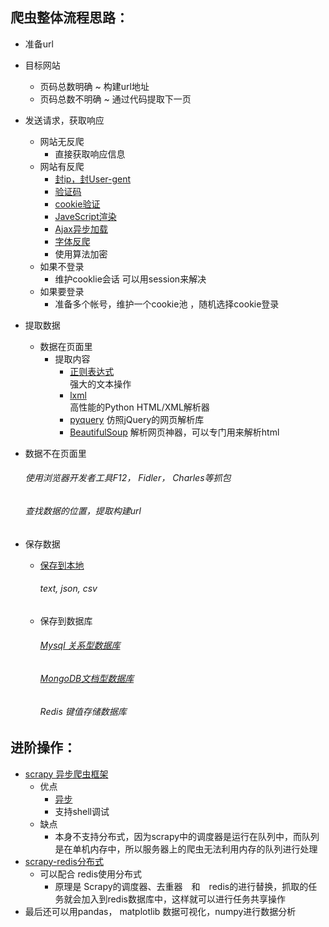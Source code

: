 
## 爬虫整体流程思路：
- 准备url
- 目标网站
    - 页码总数明确
        ~ 构建url地址
    - 页码总数不明确
        ~ 通过代码提取下一页

- 发送请求，获取响应
    - 网站无反爬
        - 直接获取响应信息
    - 网站有反爬
        - [封ip，封User-gent](https://github.com/Fish1874/Fish/blob/master/%E5%B0%8F%E7%88%AC%E8%99%AB/%E6%8B%89%E5%8B%BE%E7%BD%91%E5%8F%8D%E7%88%AC.py)
        - [验证码](https://github.com/Fish1874/knowledge/tree/master/python/yundama)
        - [cookie验证](https://github.com/Fish1874/Fish/blob/master/%E5%B0%8F%E7%88%AC%E8%99%AB/crawler-basic-1.py)
        - [JaveScript渲染](https://github.com/Fish1874/Fish/tree/master/JS%E9%80%86%E5%90%91%E7%88%AC%E8%99%AB)
        - [Ajax异步加载](https://github.com/Fish1874/Fish/blob/master/%E5%B0%8F%E7%88%AC%E8%99%AB/Ajax%E5%8F%8D%E7%88%AC.py)
        - [字体反爬](https://github.com/Fish1874/Fish/blob/master/%E5%AD%97%E4%BD%93%E5%8F%8D%E7%88%AC/%E5%AE%9E%E4%B9%A0%E5%83%A7.py)
        - 使用算法加密
    - 如果不登录
        - 维护cooklie会话 可以用session来解决
    - 如果要登录
        - 准备多个帐号，维护一个cookie池 ，随机选择cookie登录

- 提取数据
    - 数据在页面里
        - 提取内容
            - [正则表达式](https://github.com/Fish1874/Fish/blob/master/%E5%B0%8F%E7%88%AC%E8%99%AB/%E6%AD%A3%E5%88%99%E8%A1%A8%E8%BE%BE%E5%BC%8F%E7%88%AC%E5%8F%96%E5%86%85%E5%AE%B9.py)  
            强大的文本操作
            - [lxml](https://github.com/Fish1874/Fish/blob/master/%E5%B0%8F%E7%88%AC%E8%99%AB/Xpath%E7%88%AC%E5%8F%96%E7%94%B5%E5%BD%B1%E5%A4%A9%E5%A0%82.py)  
            高性能的Python HTML/XML解析器
            - [pyquery](https://github.com/Fish1874/Fish/blob/master/%E5%B0%8F%E7%88%AC%E8%99%AB/bokeyuan.py)
            仿照jQuery的网页解析库
            - [BeautifulSoup](https://github.com/Fish1874/Fish/blob/master/%E5%B0%8F%E7%88%AC%E8%99%AB/%E6%8B%89%E5%8B%BE%E7%BD%91%E5%8F%8D%E7%88%AC.py)
            解析网页神器，可以专门用来解析html



- 数据不在页面里
    ###### 使用浏览器开发者工具F12， Fidler， Charles等抓包
    ###### 查找数据的位置，提取构建url

- 保存数据
    - [保存到本地](https://github.com/Fish1874/Fish/blob/master/%E5%B0%8F%E7%88%AC%E8%99%AB/%E7%B3%97%E4%BA%8B%E7%99%BE%E7%A7%91.py)
        ###### text, json, csv
    - 保存到数据库
        ###### [Mysql  关系型数据库](https://github.com/Fish1874/knowledge/blob/master/%E6%95%B0%E6%8D%AE%E5%BA%93/pymysql.md)
        ###### [MongoDB文档型数据库](https://github.com/Fish1874/knowledge/blob/master/%E6%95%B0%E6%8D%AE%E5%BA%93/mongodb.md)
        ###### Redis      键值存储数据库

## 进阶操作：
- [scrapy 异步爬虫框架](https://github.com/Fish1874/knowledge/blob/master/python/scrapy%E7%9F%A5%E8%AF%86%E7%82%B9.md)
    - 优点 
        - [异步](https://github.com/Fish1874/knowledge/blob/master/python/%E5%BC%82%E6%AD%A5%E5%8D%8F%E7%A8%8B.md)
        - 支持shell调试
    - 缺点
        - 本身不支持分布式，因为scrapy中的调度器是运行在队列中，而队列是在单机内存中，所以服务器上的爬虫无法利用内存的队列进行处理
- [scrapy-redis分布式]()
    - 可以配合 redis使用分布式
        - 原理是 Scrapy的调度器、去重器&emsp;和&emsp;redis的进行替换，抓取的任务就会加入到redis数据库中，这样就可以进行任务共享操作
- 最后还可以用pandas， matplotlib 数据可视化，numpy进行数据分析








